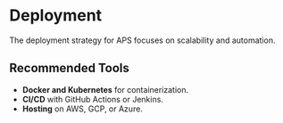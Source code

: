 # Deployment

The deployment strategy for APS focuses on scalability and automation.

## Recommended Tools
- **Docker and Kubernetes** for containerization.
- **CI/CD** with GitHub Actions or Jenkins.
- **Hosting** on AWS, GCP, or Azure.
